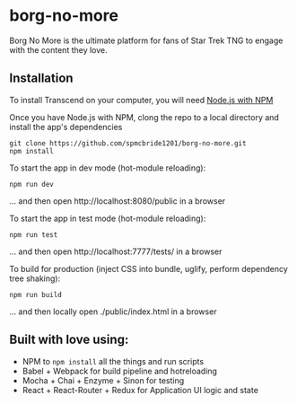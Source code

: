 # borg-no-more

Borg No More is the ultimate platform for fans of Star Trek TNG to engage with the content they love.

## Installation

To install Transcend on your computer, you will need [Node.js with NPM](https://nodejs.org/en/download/)

Once you have Node.js with NPM, clong the repo to a local directory and install the app's dependencies

```
git clone https://github.com/spmcbride1201/borg-no-more.git
npm install
```

To start the app in dev mode (hot-module reloading):
```
npm run dev
```
... and then open http://localhost:8080/public in a browser

To start the app in test mode (hot-module reloading):
```
npm run test
```
... and then open http://localhost:7777/tests/ in a browser

To build for production (inject CSS into bundle, uglify, perform dependency tree shaking):
```
npm run build
```
... and then locally open ./public/index.html in a browser

## Built with love using:
* NPM to `npm install` all the things and run scripts
* Babel + Webpack for build pipeline and hotreloading
* Mocha + Chai + Enzyme + Sinon for testing
* React + React-Router + Redux for Application UI logic and state
